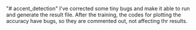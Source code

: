 "# accent_detection" 
I've corrected some tiny bugs and make it able to run and generate the result file.
After the training, the codes for plotting the accuracy have bugs, so they are commented out, not affecting thr results.
